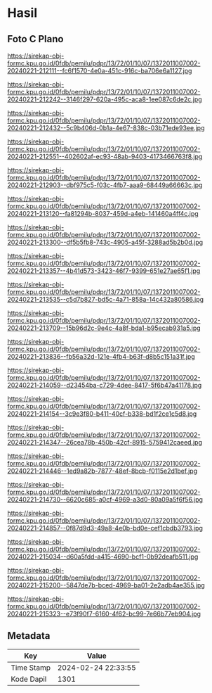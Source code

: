 # Hasil

## Foto C Plano

https://sirekap-obj-formc.kpu.go.id/0fdb/pemilu/pdpr/13/72/01/10/07/1372011007002-20240221-212111--fc6f1570-4e0a-451c-916c-ba706e6a1127.jpg

https://sirekap-obj-formc.kpu.go.id/0fdb/pemilu/pdpr/13/72/01/10/07/1372011007002-20240221-212242--3146f297-620a-495c-aca8-1ee087c6de2c.jpg

https://sirekap-obj-formc.kpu.go.id/0fdb/pemilu/pdpr/13/72/01/10/07/1372011007002-20240221-212432--5c9b406d-0b1a-4e67-838c-03b71ede93ee.jpg

https://sirekap-obj-formc.kpu.go.id/0fdb/pemilu/pdpr/13/72/01/10/07/1372011007002-20240221-212551--402602af-ec93-48ab-9403-4173466763f8.jpg

https://sirekap-obj-formc.kpu.go.id/0fdb/pemilu/pdpr/13/72/01/10/07/1372011007002-20240221-212903--dbf975c5-f03c-4fb7-aaa9-68449a66663c.jpg

https://sirekap-obj-formc.kpu.go.id/0fdb/pemilu/pdpr/13/72/01/10/07/1372011007002-20240221-213120--fa81294b-8037-459d-a4eb-141460a4ff4c.jpg

https://sirekap-obj-formc.kpu.go.id/0fdb/pemilu/pdpr/13/72/01/10/07/1372011007002-20240221-213300--df5b5fb8-743c-4905-a45f-3288ad5b2b0d.jpg

https://sirekap-obj-formc.kpu.go.id/0fdb/pemilu/pdpr/13/72/01/10/07/1372011007002-20240221-213357--4b41d573-3423-46f7-9399-651e27ae65f1.jpg

https://sirekap-obj-formc.kpu.go.id/0fdb/pemilu/pdpr/13/72/01/10/07/1372011007002-20240221-213535--c5d7b827-bd5c-4a71-858a-14c432a80586.jpg

https://sirekap-obj-formc.kpu.go.id/0fdb/pemilu/pdpr/13/72/01/10/07/1372011007002-20240221-213709--15b96d2c-9e4c-4a8f-bda1-b95ecab931a5.jpg

https://sirekap-obj-formc.kpu.go.id/0fdb/pemilu/pdpr/13/72/01/10/07/1372011007002-20240221-213836--fb56a32d-121e-4fb4-b63f-d8b5c151a31f.jpg

https://sirekap-obj-formc.kpu.go.id/0fdb/pemilu/pdpr/13/72/01/10/07/1372011007002-20240221-214059--d23454ba-c729-4dee-8417-5f6b47a41178.jpg

https://sirekap-obj-formc.kpu.go.id/0fdb/pemilu/pdpr/13/72/01/10/07/1372011007002-20240221-214154--3c9e3f80-b411-40cf-b338-bd1f2ce1c5d8.jpg

https://sirekap-obj-formc.kpu.go.id/0fdb/pemilu/pdpr/13/72/01/10/07/1372011007002-20240221-214347--26cea78b-450b-42cf-8915-5759412caeed.jpg

https://sirekap-obj-formc.kpu.go.id/0fdb/pemilu/pdpr/13/72/01/10/07/1372011007002-20240221-214446--1ed9a82b-7877-48ef-8bcb-f0115e2d1bef.jpg

https://sirekap-obj-formc.kpu.go.id/0fdb/pemilu/pdpr/13/72/01/10/07/1372011007002-20240221-214730--6620c685-a0cf-4969-a3d0-80a09a5f6f56.jpg

https://sirekap-obj-formc.kpu.go.id/0fdb/pemilu/pdpr/13/72/01/10/07/1372011007002-20240221-214857--0f87d9d3-49a8-4e0b-bd0e-cef1cbdb3793.jpg

https://sirekap-obj-formc.kpu.go.id/0fdb/pemilu/pdpr/13/72/01/10/07/1372011007002-20240221-215034--d60a5fdd-a415-4690-bcf1-0b92deafb511.jpg

https://sirekap-obj-formc.kpu.go.id/0fdb/pemilu/pdpr/13/72/01/10/07/1372011007002-20240221-215200--5847de7b-bced-4969-ba01-2e2adb4ae355.jpg

https://sirekap-obj-formc.kpu.go.id/0fdb/pemilu/pdpr/13/72/01/10/07/1372011007002-20240221-215323--e73f90f7-6160-4f62-bc99-7e66b77eb904.jpg


## Metadata

| Key        | Value               |
| ---------- | ------------------- |
| Time Stamp | 2024-02-24 22:33:55 |
| Kode Dapil | 1301                |



